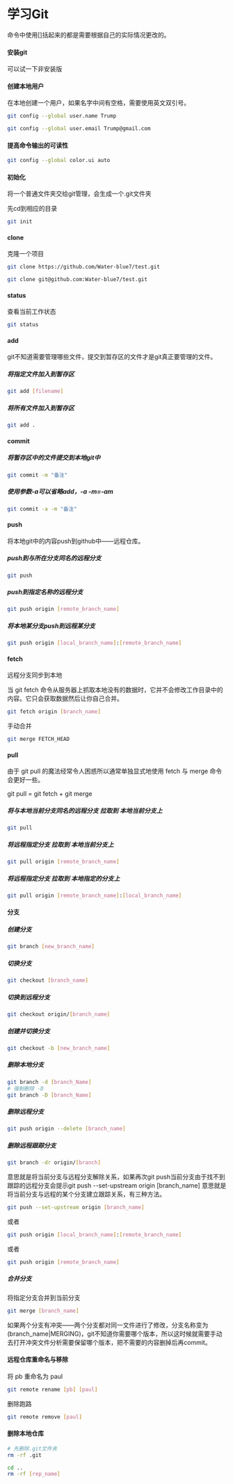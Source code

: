 

# 学习Git

命令中使用[]括起来的都是需要根据自己的实际情况更改的。

#### 安装git

可以试一下非安装版

#### 创建本地用户

在本地创建一个用户，如果名字中间有空格，需要使用英文双引号。

```bash
git config --global user.name Trump

git config --global user.email Trump@gmail.com
```

#### 提高命令输出的可读性

```bash
git config --global color.ui auto
```

#### 初始化

将一个普通文件夹交给git管理，会生成一个.git文件夹

先cd到相应的目录

```bash
git init
```

#### clone

克隆一个项目

```bash
git clone https://github.com/Water-blue7/test.git
```

```bash
git clone git@github.com:Water-blue7/test.git
```

#### status

查看当前工作状态

```bash
git status
```

#### add

git不知道需要管理哪些文件，提交到暂存区的文件才是git真正要管理的文件。

##### 将指定文件加入到暂存区

```bash
git add [filename]
```

##### 将所有文件加入到暂存区

```bash
git add .
```

#### commit

##### 将暂存区中的文件提交到本地git中

```bash
git commit -m "备注"
```

##### 使用参数-a可以省略add，-a -m=-am

```bash
git commit -a -m "备注"
```

#### push

将本地git中的内容push到github中——远程仓库。

##### push到与所在分支同名的远程分支

```bash
git push
```

##### push到指定名称的远程分支

```bash
git push origin [remote_branch_name]
```

##### 将本地某分支push到远程某分支

```bash
git push origin [local_branch_name]:[remote_branch_name]
```

#### fetch

远程分支同步到本地

当 git fetch 命令从服务器上抓取本地没有的数据时，它并不会修改工作目录中的内容。它只会获取数据然后让你自己合并。

```bash
git fetch origin [branch_name]
```

手动合并

```bash
git merge FETCH_HEAD
```

#### pull

由于 git pull 的魔法经常令人困惑所以通常单独显式地使用 fetch 与 merge 命令会更好一些。

git pull = git fetch + git merge

##### 将与本地当前分支同名的远程分支 拉取到 本地当前分支上

```bash
git pull
```

##### 将远程指定分支 拉取到 本地当前分支上

```bash
git pull origin [remote_branch_name]
```

##### 将远程指定分支 拉取到 本地指定的分支上

```bash
git pull origin [remote_branch_name]:[local_branch_name]
```

#### 分支

##### 创建分支

```bash
git branch [new_branch_name]
```

##### 切换分支

```bash
git checkout [branch_name]
```

##### 切换到远程分支

```bash
git checkout origin/[branch_name]
```

##### 创建并切换分支

```bash
git checkout -b [new_branch_name]
```

##### 删除本地分支

```bash
git branch -d [branch_Name]
# 强制删除 -D
git branch -D [branch_Name]
```

##### 删除远程分支

```bash
git push origin --delete [branch_name]
```

##### 删除远程跟踪分支

```bash
git branch -dr origin/[branch]
```

意思就是将当前分支与远程分支解除关系，如果再次git push当前分支由于找不到跟踪的远程分支会提示git push --set-upstream origin [branch_name] 意思就是将当前分支与远程的某个分支建立跟踪关系，有三种方法。

```bash
git push --set-upstream origin [branch_name]
```

或者

```bash
git push origin [local_branch_name]:[remote_branch_name]
```

或者

```bash
git push origin [remote_branch_name]
```

##### 合并分支

将指定分支合并到当前分支

```bash
git merge [branch_name]
```

如果两个分支有冲突——两个分支都对同一文件进行了修改，分支名称变为(branch_name|MERGING)，git不知道你需要哪个版本，所以这时候就需要手动去打开冲突文件分析需要保留哪个版本，把不需要的内容删掉后再commit。

#### 远程仓库重命名与移除

将 pb 重命名为 paul

```bash
git remote rename [pb] [paul]
```

删除跑路

```bash
git remote remove [paul]
```

#### 删除本地仓库

```bash
# 先删除.git文件夹
rm -rf .git

cd ..
rm -rf [rep_name]
```
